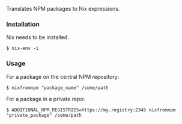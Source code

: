 Translates NPM packages to Nix expressions.

### Installation

Nix needs to be installed.

```
$ nix-env -i
```

### Usage

For a package on the central NPM repository:

```
$ nixfromnpm "package_name" /some/path
```

For a package in a private repo:

```
$ ADDITIONAL_NPM_REGISTRIES=https://my.registry:2345 nixfromnpm "private_package" /some/path
```

